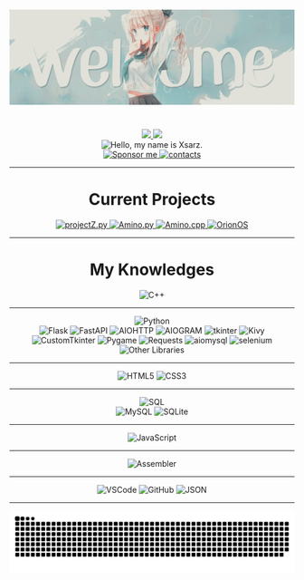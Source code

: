 <!DOCTYPE html>
<html>
<body>
	<h1 align="center">
		<img src="res/welcome.gif" alt="Welcome to my profile👾">
	</h1>
	<br>
	<!-- Контейнер для статистики и ссылок -->
	<div align="center">
		<a href="https://github.com/xXxCLOTIxXx/xXxCLOTIxXx">
			<img src="https://github-readme-stats.vercel.app/api?username=xXxCLOTIxXx&show_icons=true&line_height=27&count_private=true&title_color=8eecf5&text_color=c9cacc&icon_color=2bbc8a&bg_color=1d1f21">
			<img src="https://github-readme-stats.vercel.app/api/top-langs/?username=xXxCLOTIxXx&hide=java,html,tex&title_color=8eecf5&text_color=c9cacc&icon_color=2bbc8a&bg_color=1d1f21&langs_count=3">
		</a>
		<br>
		<img src="https://readme-typing-svg.demolab.com/?font=Fira+Code&pause=1000&color=8EECF5&random=false&width=285&lines=Hello%2C+my+name+is+Xsarz." alt="Hello, my name is Xsarz.">
		<br>
		<a href="https://github.com/xXxCLOTIxXx/xXxCLOTIxXx/blob/main/sponsor.md">
			<img src="https://img.shields.io/badge/%D0%A1%D0%BF%D0%BE%D0%BD%D1%81%D0%B8%D1%80%D0%BE%D0%B2%D0%B0%D1%82%D1%8C-Donate-F79B1F?style=for-the-badge&logo=github&logoColor=FF69B4&color=FF69B4" alt="Sponsor me" />
		</a>
		<a href="https://github.com/xXxCLOTIxXx/xXxCLOTIxXx/blob/main/contacts.md">
			<img src="https://img.shields.io/badge/Контакты-Contacts-F79B1F?style=for-the-badge&logoColor=0077b6&color=0077b6" alt="contacts" />
		</a>
	</div>
	<hr> <!-- Разделитель -->
	<!-- Проекты -->
	<div align="center">
		<h1>Current Projects</h1>
		<a href="https://github.com/xXxCLOTIxXx/projectZ.py">
			<img src="https://github-readme-stats.vercel.app/api/pin/?username=xXxCLOTIxXx&repo=projectZ.py&title_color=8eecf5&text_color=c9cacc&icon_color=2bbc8a&bg_color=1d1f21" alt="projectZ.py">
		</a>
		<a href="https://github.com/xXxCLOTIxXx/amino.py">
			<img src="https://github-readme-stats.vercel.app/api/pin/?username=xXxCLOTIxXx&repo=amino.py&title_color=8eecf5&text_color=c9cacc&icon_color=2bbc8a&bg_color=1d1f21" alt="Amino.py">
		</a>
		<a href="https://github.com/xXxCLOTIxXx/amino.cpp">
			<img src="https://github-readme-stats.vercel.app/api/pin/?username=xXxCLOTIxXx&repo=amino.cpp&title_color=8eecf5&text_color=c9cacc&icon_color=2bbc8a&bg_color=1d1f21" alt="Amino.cpp">
		</a>
		<a href="https://github.com/xXxCLOTIxXx/OrionOS">
			<img src="https://github-readme-stats.vercel.app/api/pin/?username=xXxCLOTIxXx&repo=OrionOS&title_color=8eecf5&text_color=c9cacc&icon_color=2bbc8a&bg_color=1d1f21" alt="OrionOS">
		</a>
	</div>
	<hr> <!-- Разделитель -->
	<!-- Знания -->
	<div align="center">
		<h1>My Knowledges</h1>
		<div>
			<img src="https://img.shields.io/badge/-C++-blue?logo=cplusplus&style=for-the-badge" alt="C++">
			<hr> 
		</div>
		<div>
			<img src="https://img.shields.io/badge/python-3670A0?style=for-the-badge&logo=python&logoColor=ffdd54" alt="Python">
				<div>
				    <img src="https://img.shields.io/badge/Flask-000000?logo=flask&logoColor=white&style=for-the-badge" alt="Flask">
				    <img src="https://img.shields.io/badge/FastAPI-009688?logo=fastapi&logoColor=white&style=for-the-badge" alt="FastAPI">
				    <img src="https://img.shields.io/badge/AIOHTTP-000000?logo=aiohttp&logoColor=white&style=for-the-badge" alt="AIOHTTP">
				    <img src="https://img.shields.io/badge/AIOGRAM-2E88F5?logo=aiohttp&logoColor=white&style=for-the-badge" alt="AIOGRAM">
				    <img src="https://img.shields.io/badge/tkinter-008080?logo=tkinter&logoColor=white&style=for-the-badge" alt="tkinter">
				    <img src="https://img.shields.io/badge/Kivy-5F4B8B?logo=kivy&logoColor=white&style=for-the-badge" alt="Kivy">
				    <img src="https://img.shields.io/badge/CustomTkinter-00BFFF?logo=python&logoColor=white&style=for-the-badge" alt="CustomTkinter">
				    <img src="https://img.shields.io/badge/Pygame-000000?logo=pygame&logoColor=white&style=for-the-badge" alt="Pygame">
				    <img src="https://img.shields.io/badge/Requests-FF4F5A?logo=requests&logoColor=white&style=for-the-badge" alt="Requests">
					<img src="https://img.shields.io/badge/aiomysql-ff7b00?style=for-the-badge&logo=mysql&logoColor=white" alt="aiomysql">
					<img src="https://img.shields.io/badge/selenium-43B02A?style=for-the-badge&logo=selenium&logoColor=white" alt="selenium">
					<img src="https://img.shields.io/badge/Other%20Libraries-gray?style=for-the-badge&logo=python&logoColor=white" alt="Other Libraries">
				</div>
			<hr> 
		</div>
		<div>
			<img src="https://img.shields.io/badge/HTML-E34F26?logo=html5&logoColor=fff&style=for-the-badge" alt="HTML5">
			<img src="https://img.shields.io/badge/CSS3-1572B6?logo=css3&logoColor=white&style=for-the-badge" alt="CSS3">
			<hr>
		</div>
			<div>
			    <!-- SQL Category -->
			    <img src="https://img.shields.io/badge/SQL-4479A1?style=for-the-badge&logo=mysql&labelColor=4479A1&logoColor=FFF" alt="SQL">
			    <div>
			        <!-- MySQL and SQLite -->
			        <img src="https://img.shields.io/badge/MySQL-4479A1?style=for-the-badge&logo=mysql&labelColor=4479A1&logoColor=FFF" alt="MySQL">
			        <img src="https://img.shields.io/badge/SQLite-003B57?style=for-the-badge&logo=sqlite&logoColor=white" alt="SQLite">
			    </div>
			    <hr>
			</div>
		<div>
			<img src="https://img.shields.io/badge/javascript-F7DF1E?style=for-the-badge&logo=javascript&logoColor=black" alt="JavaScript">
			<hr>
		</div>
		<div>
			<img src="https://img.shields.io/badge/Assembler-607d8b?style=for-the-badge&logo=assemblylanguage&logoColor=white" alt="Assembler">
			<hr>
		</div>
		<div>
			<img src="https://img.shields.io/badge/Vscode-007ACC?style=for-the-badge&logo=visualstudiocode&logoColor=white" alt="VSCode">
			<img src="https://img.shields.io/badge/github-181717?logo=github&logoColor=white&style=for-the-badge" alt="GitHub">
			<img src="https://img.shields.io/badge/JSON-000000?style=for-the-badge&logo=json&logoColor=white" alt="JSON">
			<hr>
		</div>
	</div>
	<div align="center">
		<img src="https://raw.githubusercontent.com/platane/snk/output/github-contribution-grid-snake-dark.svg">
	</div>

</body>
</html>

